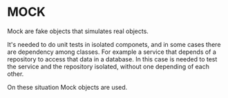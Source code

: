 
# MOCK 

Mock are fake objects that simulates real objects.


It's needed to do unit tests in isolated componets, and in some cases there are dependency among classes. For example a service that depends of a repository to access that data in a database. In this case is needed to test the service and the repository isolated, without one depending of each other.


On these situation Mock objects are used.